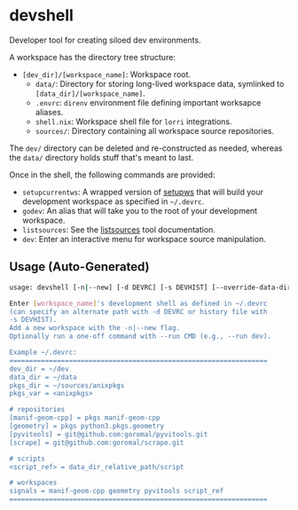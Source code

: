 # devshell

Developer tool for creating siloed dev environments.

A workspace has the directory tree structure:

- `[dev_dir]/[workspace_name]`: Workspace root.
  - `data/`: Directory for storing long-lived workspace data, symlinked to `[data_dir]/[workspace_name]`.
  - `.envrc`: `direnv` environment file defining important worksapce aliases.
  - `shell.nix`: Workspace shell file for `lorri` integrations.
  - `sources/`: Directory containing all workspace source repositories.

The `dev/` directory can be deleted and re-constructed as needed, whereas the `data/` directory holds stuff that's meant to last.

Once in the shell, the following commands are provided:

- `setupcurrentws`: A wrapped version of [setupws](./setupws.md) that will build your development workspace as specified in `~/.devrc`.
- `godev`: An alias that will take you to the root of your development workspace.
- `listsources`: See the [listsources](./listsources.md) tool documentation.
- `dev`: Enter an interactive menu for workspace source manipulation.

## Usage (Auto-Generated)

```bash
usage: devshell [-n|--new] [-d DEVRC] [-s DEVHIST] [--override-data-dir DIR] [--run CMD] workspace_name

Enter [workspace_name]'s development shell as defined in ~/.devrc
(can specify an alternate path with -d DEVRC or history file with
-s DEVHIST).
Add a new workspace with the -n|--new flag.
Optionally run a one-off command with --run CMD (e.g., --run dev).

Example ~/.devrc:
=================================================================
dev_dir = ~/dev
data_dir = ~/data
pkgs_dir = ~/sources/anixpkgs
pkgs_var = <anixpkgs>

# repositories
[manif-geom-cpp] = pkgs manif-geom-cpp
[geometry] = pkgs python3.pkgs.geometry
[pyvitools] = git@github.com:goromal/pyvitools.git
[scrape] = git@github.com:goromal/scrape.git

# scripts
<script_ref> = data_dir_relative_path/script

# workspaces
signals = manif-geom-cpp geometry pyvitools script_ref
=================================================================


```

